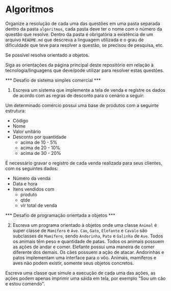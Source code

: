 
# Algoritmos 

Organize a resolução de cada uma das questões em uma pasta separada dentro da pasta `algoritmos`, cada pasta deve ter o nome com o número da questão que resolve. Dentro da pasta é obrigatória a existência de um arquivo `README.md` que descreva a linguagem utilizada e o grau de dificuldade que teve para resolver a questão, se precisou de pesquisa, etc.

Se possível resolva orientado a objetos.

Siga as orientações da página principal deste repositório em relação à tecnologia/linguagens que deve/pode utilizar para resolver estas questões.

*** Desafio de sistema simples comercial ***

1. Escreva um sistema que implemente a tela de venda e registre os dados de acordo com as regras de desconto para o cenário a seguir:

Um determinado comércio possui uma base de produtos com a seguinte estrutura:
  - Código
  - Nome
  - Valor unitário
  - Desconto por quantidade
    - acima de 10 - 5%
    - acima de 20 - 10%
    - acima de 30 - 20%
    
  É necessário gravar o registro de cada venda realizada para seus clientes, com os seguintes dados:
  - Número da venda
  - Data e hora
  - Itens vendidos com 
    - produto
    - qtde
    - vlr total de venda
  
    
  
*** Desafio de programação orientada a objetos ***

2. Escreva um programa orientado à objetos onde uma classe `Animal` é super classe de `Mamifero` e `Ave`. `Cao`, `Gato`, `Elefante` e `Cavalo` são subclasses de `Mamifero`, sendo `Andorinha`, `Pato` e `Galinha` de `Ave`. Todos os animais têm peso e quantidade de patas. Todos os animais possuem as ações de andar e comer. Elefante possui uma maneira de comer diferente dos demais. Os cães possuem a ação de atacar. Andorinhas e patos implementam uma interface para o vôo. Animais, mamíferos e aves não podem existir, somente seus objetos concretos.

Escreva uma classe que simule a execução de cada uma das ações, as ações podem apenas imprimir uma sáida em tela, por exemplo "Sou um cão e estou comendo".
